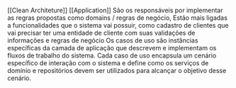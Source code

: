 [[Clean Architeture]]
[[Application]]
São os responsáveis por implementar as regras propostas como domains  / regras de negócio, Estão mais ligadas a funcionalidades que o sistema vai possuir, como cadastro de clientes que vai precisar ter uma entidade de cliente com suas validações de informações e regras de negócio
Os casos de uso são instâncias específicas da camada de aplicação que descrevem e implementam os fluxos de trabalho do sistema. Cada caso de uso encapsula um cenário específico de interação com o sistema e define como os serviços de domínio e repositórios devem ser utilizados para alcançar o objetivo desse cenário.